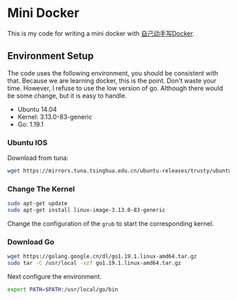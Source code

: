 # Mini Docker

This is my code for writing a mini docker with [自己动手写Docker](https://book.douban.com/subject/27082348/).

## Environment Setup

The code uses the following environment, you should be consistent with that.
Because we are learning docker, this is the point. Don't waste your time.
However, I refuse to use the low version of go. Although there would be some
change, but it is easy to handle.

+ Ubuntu 14.04
+ Kernel: 3.13.0-83-generic
+ Go: 1.19.1

### Ubuntu IOS

Download from tuna:

```sh
wget https://mirrors.tuna.tsinghua.edu.cn/ubuntu-releases/trusty/ubuntu-14.04.6-server-amd64.iso
```

### Change The Kernel

```sh
sudo apt-get update
sudo apt-get install linux-image-3.13.0-83-generic
```

Change the configuration of the `grub` to start the corresponding kernel.

### Download Go

```sh
wget https://golang.google.cn/dl/go1.19.1.linux-amd64.tar.gz
sudo tar -C /usr/local -xzf go1.19.1.linux-amd64.tar.gz
```

Next configure the environment.

```sh
export PATH=$PATH:/usr/local/go/bin
```
